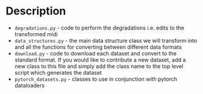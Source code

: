 # Description

* `degradations.py`     - code to perform the degradations i.e. edits to the transformed midi
* `data_structures.py`  - the main data structure class we will transform into and all the
                          functions for converting between different data formats
* `download.py`         - code to download each dataset and convert to the standard format.
                          If you would like to contribute a new dataset, add a new class to
                          this file and simply add the class name to the top level script
                          which generates the dataset
* `pytorch_datasets.py` - classes to use in conjunction with pytorch dataloaders 
